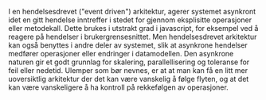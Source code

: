 I en hendelsesdrevet ("event driven") arkitektur, agerer systemet asynkront idet en gitt hendelse inntreffer i stedet for gjennom eksplisitte operasjoner eller metodekall. Dette brukes i utstrakt grad i javascript, for eksempel ved å reagere på hendelser i brukergrensesnittet. Men hendelsesdrevet arkitektur kan også benyttes i andre deler av systemet, slik at asynkrone hendelser medfører operasjoner eller endringer i datamodellen. Den asynkrone naturen gir et godt grunnlag for skalering, parallellisering og toleranse for feil eller nedetid. Ulemper som bør nevnes, er at at man kan få en litt mer uoversiktlig arkitektur der det kan være vanskelig å følge flyten, og at det kan være vanskeligere å ha kontroll på rekkefølgen av operasjoner.